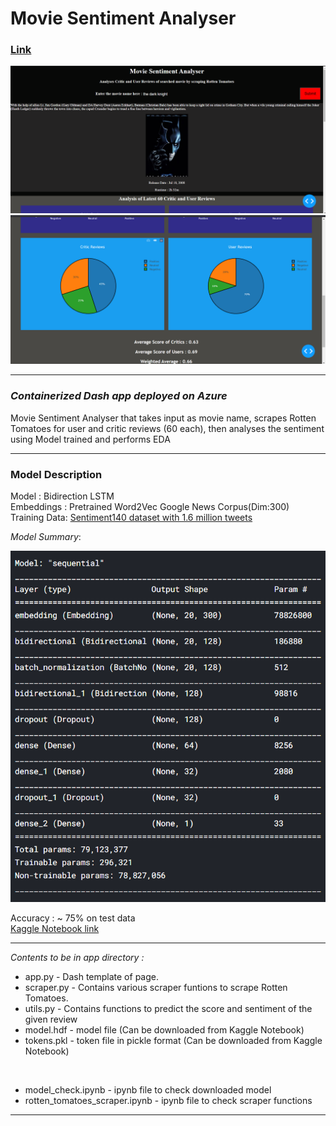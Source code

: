 # Movie Sentiment Analyser
### [Link](https://sentimovie.azurewebsites.net/)
![alt text](https://github.com/Sanjay-Ganapathi/Movie_Sentiment_Analyser/blob/main/img/front.png "front page")
![alt text](https://github.com/Sanjay-Ganapathi/Movie_Sentiment_Analyser/blob/main/img/bottom.png "bottom")
***

### *Containerized Dash app deployed on Azure*

Movie Sentiment Analyser that takes input as movie name, scrapes Rotten Tomatoes for user and critic reviews (60 each), then analyses the sentiment using Model trained and performs EDA 

---

### Model Description

Model : Bidirection LSTM <br/>
Embeddings : Pretrained Word2Vec Google News Corpus(Dim:300) <br/>
Training Data: [Sentiment140 dataset with 1.6 million tweets](https://www.kaggle.com/kazanova/sentiment140 "Dataset Link")
 
*Model Summary*:

![alt text](https://github.com/Sanjay-Ganapathi/Movie_Sentiment_Analyser/blob/main/img/model_summary.png "model_summary_image")


Accuracy : ~ 75% on test data <br/>
[Kaggle Notebook link](https://www.kaggle.com/ethanhunt1080/sentiment-analyzer "Descriptive notebook on Kaggle")

---
*Contents to be in app directory :*<br/>
  + app.py - Dash template of page.<br/>
  + scraper.py - Contains various scraper funtions to scrape Rotten Tomatoes.
  + utils.py - Contains functions to predict the score and sentiment of the given review
  + model.hdf - model file (Can be downloaded from Kaggle Notebook) 
  + tokens.pkl - token file in pickle format (Can be downloaded from Kaggle Notebook)
  <br/>
  
  + model_check.ipynb - ipynb file to check downloaded model
  + rotten_tomatoes_scraper.ipynb - ipynb file to check scraper functions
  ---
  
